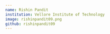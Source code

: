 ```yaml
---
name: Rishin Pandit
institution: Vellore Institute of Technology
image: rishinpandit09.png
github: rishinpandit09
---
```

